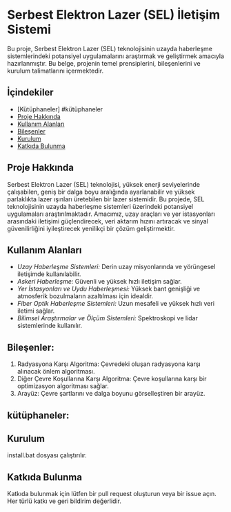 # Serbest Elektron Lazer (SEL) İletişim Sistemi

Bu proje, Serbest Elektron Lazer (SEL) teknolojisinin uzayda haberleşme sistemlerindeki potansiyel uygulamalarını araştırmak ve geliştirmek amacıyla hazırlanmıştır. Bu belge, projenin temel prensiplerini, bileşenlerini ve kurulum talimatlarını içermektedir.

## İçindekiler
- [Kütüphaneler] #kütüphaneler
- [Proje Hakkında](#proje-hakkında)
- [Kullanım Alanları](#kullanım-alanları)
- [Bileşenler](#bileşenler)
- [Kurulum](#kurulum)
- [Katkıda Bulunma](#katkıda-bulunma)

## Proje Hakkında

Serbest Elektron Lazer (SEL) teknolojisi, yüksek enerji seviyelerinde çalışabilen, geniş bir dalga boyu aralığında ayarlanabilir ve yüksek parlaklıkta lazer ışınları üretebilen bir lazer sistemidir. Bu projede, SEL teknolojisinin uzayda haberleşme sistemleri üzerindeki potansiyel uygulamaları araştırılmaktadır. Amacımız, uzay araçları ve yer istasyonları arasındaki iletişimi güçlendirecek, veri aktarım hızını artıracak ve sinyal güvenilirliğini iyileştirecek yenilikçi bir çözüm geliştirmektir.

## Kullanım Alanları

- *Uzay Haberleşme Sistemleri:* Derin uzay misyonlarında ve yörüngesel iletişimde kullanılabilir.
- *Askeri Haberleşme:* Güvenli ve yüksek hızlı iletişim sağlar.
- *Yer İstasyonları ve Uydu Haberleşmesi:* Yüksek bant genişliği ve atmosferik bozulmaların azaltılması için idealdir.
- *Fiber Optik Haberleşme Sistemleri:* Uzun mesafeli ve yüksek hızlı veri iletimi sağlar.
- *Bilimsel Araştırmalar ve Ölçüm Sistemleri:* Spektroskopi ve lidar sistemlerinde kullanılır.

## Bileşenler:

1. Radyasyona Karşı Algoritma: Çevredeki oluşan radyasyona karşı alınacak önlem algoritması.
2. Diğer Çevre Koşullarına Karşı Algoritma: Çevre koşullarına karşı bir optimizasyon algoritması sağlar.
3. Arayüz: Çevre şartlarını ve dalga boyunu görselleştiren bir arayüz.
   
## kütüphaneler:

## Kurulum
install.bat dosyası çalıştırılır.

## Katkıda Bulunma

Katkıda bulunmak için lütfen bir pull request oluşturun veya bir issue açın. Her türlü katkı ve geri bildirim değerlidir.
